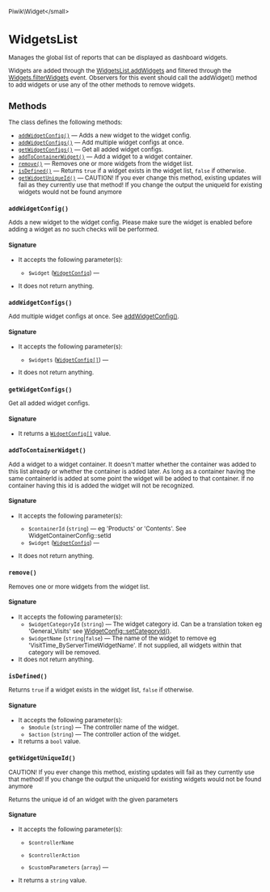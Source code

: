 <small>Piwik\Widget\</small>

WidgetsList
===========

Manages the global list of reports that can be displayed as dashboard widgets.

Widgets are added through the [WidgetsList.addWidgets](/api-reference/events#widgetslistaddwidgets) and filtered through the [Widgets.filterWidgets](/api-reference/events#widgetsfilterwidgets)
event. Observers for this event should call the addWidget() method to add widgets or use any of the other
methods to remove widgets.

Methods
-------

The class defines the following methods:

- [`addWidgetConfig()`](#addwidgetconfig) &mdash; Adds a new widget to the widget config.
- [`addWidgetConfigs()`](#addwidgetconfigs) &mdash; Add multiple widget configs at once.
- [`getWidgetConfigs()`](#getwidgetconfigs) &mdash; Get all added widget configs.
- [`addToContainerWidget()`](#addtocontainerwidget) &mdash; Add a widget to a widget container.
- [`remove()`](#remove) &mdash; Removes one or more widgets from the widget list.
- [`isDefined()`](#isdefined) &mdash; Returns `true` if a widget exists in the widget list, `false` if otherwise.
- [`getWidgetUniqueId()`](#getwidgetuniqueid) &mdash; CAUTION! If you ever change this method, existing updates will fail as they currently use that method! If you change the output the uniqueId for existing widgets would not be found anymore

<a name="addwidgetconfig" id="addwidgetconfig"></a>
<a name="addWidgetConfig" id="addWidgetConfig"></a>
### `addWidgetConfig()`

Adds a new widget to the widget config. Please make sure the widget is enabled before adding a widget as
no such checks will be performed.

#### Signature

-  It accepts the following parameter(s):
    - `$widget` ([`WidgetConfig`](../../Piwik/Widget/WidgetConfig.md)) &mdash;
      
- It does not return anything.

<a name="addwidgetconfigs" id="addwidgetconfigs"></a>
<a name="addWidgetConfigs" id="addWidgetConfigs"></a>
### `addWidgetConfigs()`

Add multiple widget configs at once. See [addWidgetConfig()](/api-reference/Piwik/Widget/WidgetsList#addwidgetconfig).

#### Signature

-  It accepts the following parameter(s):
    - `$widgets` ([`WidgetConfig[]`](../../Piwik/Widget/WidgetConfig.md)) &mdash;
      
- It does not return anything.

<a name="getwidgetconfigs" id="getwidgetconfigs"></a>
<a name="getWidgetConfigs" id="getWidgetConfigs"></a>
### `getWidgetConfigs()`

Get all added widget configs.

#### Signature

- It returns a [`WidgetConfig[]`](../../Piwik/Widget/WidgetConfig.md) value.

<a name="addtocontainerwidget" id="addtocontainerwidget"></a>
<a name="addToContainerWidget" id="addToContainerWidget"></a>
### `addToContainerWidget()`

Add a widget to a widget container. It doesn't matter whether the container was added to this list already
or whether the container is added later. As long as a container having the same containerId is added at
some point the widget will be added to that container. If no container having this id is added the widget
will not be recognized.

#### Signature

-  It accepts the following parameter(s):
    - `$containerId` (`string`) &mdash;
       eg 'Products' or 'Contents'. See WidgetContainerConfig::setId
    - `$widget` ([`WidgetConfig`](../../Piwik/Widget/WidgetConfig.md)) &mdash;
      
- It does not return anything.

<a name="remove" id="remove"></a>
<a name="remove" id="remove"></a>
### `remove()`

Removes one or more widgets from the widget list.

#### Signature

-  It accepts the following parameter(s):
    - `$widgetCategoryId` (`string`) &mdash;
       The widget category id. Can be a translation token eg 'General_Visits' see [WidgetConfig::setCategoryId()](/api-reference/Piwik/Widget/WidgetConfig#setcategoryid).
    - `$widgetName` (`string`|`false`) &mdash;
       The name of the widget to remove eg 'VisitTime_ByServerTimeWidgetName'. If not supplied, all widgets within that category will be removed.
- It does not return anything.

<a name="isdefined" id="isdefined"></a>
<a name="isDefined" id="isDefined"></a>
### `isDefined()`

Returns `true` if a widget exists in the widget list, `false` if otherwise.

#### Signature

-  It accepts the following parameter(s):
    - `$module` (`string`) &mdash;
       The controller name of the widget.
    - `$action` (`string`) &mdash;
       The controller action of the widget.
- It returns a `bool` value.

<a name="getwidgetuniqueid" id="getwidgetuniqueid"></a>
<a name="getWidgetUniqueId" id="getWidgetUniqueId"></a>
### `getWidgetUniqueId()`

CAUTION! If you ever change this method, existing updates will fail as they currently use that method!
If you change the output the uniqueId for existing widgets would not be found anymore

Returns the unique id of an widget with the given parameters

#### Signature

-  It accepts the following parameter(s):
    - `$controllerName`
      
    - `$controllerAction`
      
    - `$customParameters` (`array`) &mdash;
      
- It returns a `string` value.

